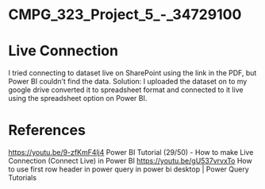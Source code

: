 # CMPG_323_Project_5_-_34729100

# Live Connection 
I tried connecting to dataset live on SharePoint using the link in the PDF, but Power BI couldn’t find the data. Solution: I uploaded the dataset on to my google drive converted it to spreadsheet format and connected to it live using the spreadsheet option on Power BI.  

# References
https://youtu.be/9-zfKmF4lj4 Power BI Tutorial (29/50) - How to make Live Connection (Connect Live) in Power BI
https://youtu.be/gU537vrvxTo How to use first row header in power query in power bi desktop | Power Query Tutorials


